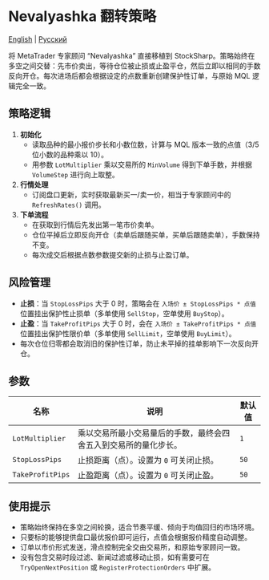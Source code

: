 # Nevalyashka 翻转策略
[English](README.md) | [Русский](README_ru.md)

将 MetaTrader 专家顾问 “Nevalyashka” 直接移植到 StockSharp。策略始终在多空之间交替：先市价卖出，等待仓位被止损或止盈平仓，然后立即以相同的手数反向开仓。每次进场后都会根据设定的点数重新创建保护性订单，与原始 MQL 逻辑完全一致。

## 策略逻辑

1. **初始化**
   - 读取品种的最小报价步长和小数位数，计算与 MQL 版本一致的点值（3/5 位小数的品种乘以 10）。
   - 用参数 `LotMultiplier` 乘以交易所的 `MinVolume` 得到下单手数，并根据 `VolumeStep` 进行向上取整。
2. **行情处理**
   - 订阅盘口更新，实时获取最新买一/卖一价，相当于专家顾问中的 `RefreshRates()` 调用。
3. **下单流程**
   - 在获取到行情后先发出第一笔市价卖单。
   - 仓位平掉后立即反向开仓（卖单后跟随买单，买单后跟随卖单），手数保持不变。
   - 每次成交后根据点数参数提交新的止损与止盈订单。

## 风险管理

- **止损**：当 `StopLossPips` 大于 0 时，策略会在 `入场价 ± StopLossPips * 点值` 位置挂出保护性止损单（多单使用 `SellStop`，空单使用 `BuyStop`）。
- **止盈**：当 `TakeProfitPips` 大于 0 时，会在 `入场价 ± TakeProfitPips * 点值` 位置挂出保护性限价单（多单使用 `SellLimit`，空单使用 `BuyLimit`）。
- 每次仓位归零都会取消旧的保护性订单，防止未平掉的挂单影响下一次反向开仓。

## 参数

| 名称 | 说明 | 默认值 |
| ---- | ---- | ------ |
| `LotMultiplier` | 乘以交易所最小交易量后的手数，最终会四舍五入到交易所的量化步长。 | `1` |
| `StopLossPips` | 止损距离（点）。设置为 `0` 可关闭止损。 | `50` |
| `TakeProfitPips` | 止盈距离（点）。设置为 `0` 可关闭止盈。 | `50` |

## 使用提示

- 策略始终保持在多空之间轮换，适合节奏平缓、倾向于均值回归的市场环境。
- 只要标的能够提供盘口最优报价即可运行，点值会根据报价精度自动调整。
- 订单以市价形式发送，滑点控制完全交由交易所，和原始专家顾问一致。
- 没有包含交易时段过滤、新闻过滤或移动止损，如有需要可在 `TryOpenNextPosition` 或 `RegisterProtectionOrders` 中扩展。
